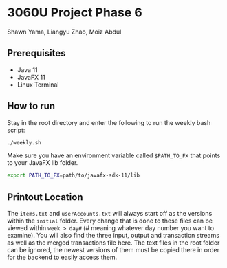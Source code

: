 # 3060U Project Phase 6
Shawn Yama, Liangyu Zhao, Moiz Abdul

## Prerequisites
- Java 11
- JavaFX 11
- Linux Terminal

## How to run
Stay in the root directory and enter the following to run the weekly bash script:
```bash
./weekly.sh
```

Make sure you have an environment variable called ```$PATH_TO_FX``` that points to your JavaFX lib folder.
```bash
export PATH_TO_FX=path/to/javafx-sdk-11/lib
```

## Printout Location
The ```items.txt``` and ```userAccounts.txt``` will always start off as the versions within the ```initial``` folder. Every change that is done to these files can be viewed within ```week > day#``` (# meaning whatever day number you want to examine). You will also find the three input, output and transaction streams as well as the merged transactions file here. The text files in the root folder can be ignored, the newest versions of them must be copied there in order for the backend to easily access them.
